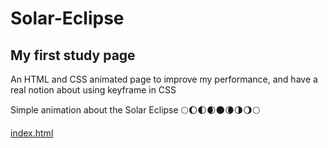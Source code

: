 # Solar-Eclipse
 
 ## My first study page 
 <p>An HTML and CSS animated page to improve my performance, and have a 
 real notion about using keyframe in CSS</p>
 
  <p>Simple animation about the Solar Eclipse 🌕🌔🌓🌒🌑🌘🌗🌖🌕</p>
  
   [index.html](https://avalonecabrera1902.github.io/Solar-Eclipse/)

